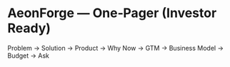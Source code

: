 # AeonForge — One‑Pager (Investor Ready)

Problem → Solution → Product → Why Now → GTM → Business Model → Budget → Ask

